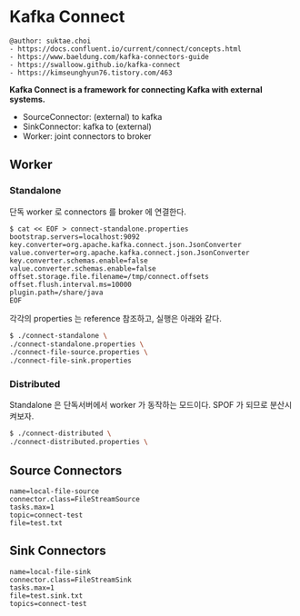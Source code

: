 # Kafka Connect

```
@author: suktae.choi
- https://docs.confluent.io/current/connect/concepts.html
- https://www.baeldung.com/kafka-connectors-guide
- https://swalloow.github.io/kafka-connect
- https://kimseunghyun76.tistory.com/463
```

**Kafka Connect is a framework for connecting Kafka with external systems.**

- SourceConnector: (external) to kafka
- SinkConnector: kafka to (external)
- Worker: joint connectors to broker

## Worker
### Standalone
단독 worker 로 connectors 를 broker 에 연결한다.

```properties
$ cat << EOF > connect-standalone.properties
bootstrap.servers=localhost:9092
key.converter=org.apache.kafka.connect.json.JsonConverter
value.converter=org.apache.kafka.connect.json.JsonConverter
key.converter.schemas.enable=false
value.converter.schemas.enable=false
offset.storage.file.filename=/tmp/connect.offsets
offset.flush.interval.ms=10000
plugin.path=/share/java
EOF
```

각각의 properties 는 reference 참조하고, 실행은 아래와 같다.

```bash
$ ./connect-standalone \
./connect-standalone.properties \
./connect-file-source.properties \
./connect-file-sink.properties
```

### Distributed
Standalone 은 단독서버에서 worker 가 동작하는 모드이다. SPOF 가 되므로 분산시켜보자.

```bash
$ ./connect-distributed \
./connect-distributed.properties \
```

## Source Connectors
```properties
name=local-file-source
connector.class=FileStreamSource
tasks.max=1
topic=connect-test
file=test.txt
```

## Sink Connectors
```properties
name=local-file-sink
connector.class=FileStreamSink
tasks.max=1
file=test.sink.txt
topics=connect-test
```